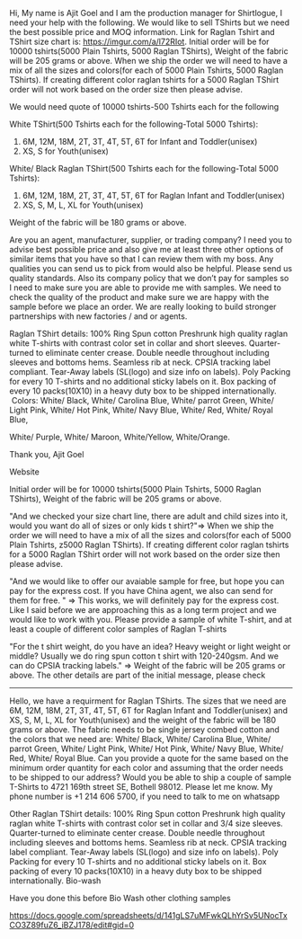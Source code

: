 Hi, 
My name is Ajit Goel and I am the production manager for Shirtlogue, I need your help with the following. 
We would like to sell TShirts but we need the best possible price and MOQ information. Link for Raglan Tshirt and TShirt size chart is: <https://imgur.com/a/l72RIot>. 
Initial order will be for 10000 tshirts(5000 Plain Tshirts, 5000 Raglan TShirts), Weight of the fabric will be 205 grams or above. 
When we ship the order we will need to have a mix of all the sizes and colors(for each of 5000 Plain Tshirts, 5000 Raglan TShirts). If creating different color raglan tshirts for a 5000 Raglan TShirt order will not work based on the order size then please advise.

We would need quote of 10000 tshirts-500 Tshirts each for the following

White TShirt(500 Tshirts each for the following-Total 5000 Tshirts):
1. 6M, 12M, 18M, 2T, 3T, 4T, 5T, 6T for Infant and Toddler(unisex) 
2. XS, S for Youth(unisex)

White/ Black Raglan TShirt(500 Tshirts each for the following-Total 5000 Tshirts):
1. 6M, 12M, 18M, 2T, 3T, 4T, 5T, 6T for Raglan Infant and Toddler(unisex)
2. XS, S, M, L, XL for Youth(unisex)

Weight of the fabric will be 180 grams or above.

Are you an agent, manufacturer, supplier, or trading company? I need you to advise best possible price and also give me at least three other options of similar items that you have so that I can review them with my boss. Any qualities you can send us to pick from would also be helpful. Please send us quality standards. Also its company policy that we don’t pay for samples so I need to make sure you are able to provide me with samples. We need to check the quality of the product and make sure we are happy with the sample before we place an order. We are really looking to build stronger partnerships with new factories / and or agents. 

Raglan TShirt details:
100% Ring Spun cotton Preshrunk high quality raglan white T-shirts with contrast color set in collar and short sleeves. Quarter-turned to eliminate center crease. Double needle throughout including sleeves and bottoms hems. Seamless rib at neck. CPSIA tracking label compliant. Tear-Away labels (SL(logo) and size info on labels). Poly Packing for every 10 T-shirts and no additional sticky labels on it. Box packing of every 10 packs(10X10) in a heavy duty box to be shipped internationally.  Colors: 
White/ Black, 
White/ Carolina Blue, 
White/ parrot Green, 
White/ Light Pink, 
White/ Hot Pink, 
White/ Navy Blue, 
White/ Red, 
White/ Royal Blue, 

White/ Purple,
White/ Maroon,
White/Yellow,
White/Orange. 

Thank you, 
Ajit Goel

Website


Initial order will be for 10000 tshirts(5000 Plain Tshirts, 5000 Raglan TShirts), Weight of the fabric will be 205 grams or above. 

"And we checked your size chart line, there are adult and child sizes into it, would you want do all of sizes or only kids t shirt?"=> When we ship the order we will need to have a mix of all the sizes and colors(for each of 5000 Plain Tshirts, z5000 Raglan TShirts). If creating different color raglan tshirts for a 5000 Raglan TShirt order will not work based on the order size then please advise. 

"And we would like to offer our avaiable sample for free, but hope you can pay for the express cost. If you have China agent, we also can send for them for free. " => This works, we will definitely pay for the express cost. Like I said before we are approaching this as a long term project and we would like to work with you. Please provide a sample of white T-shirt, and at least a couple of different color samples of Raglan T-shirts

"For the t shirt weight, do you have an idea? Heavy weight or light weight or middle? Usually we do ring spun cotton t shirt with 120-240gsm. And we can do CPSIA tracking labels." => Weight of the fabric will be 205 grams or above. The other details are part of the initial message, please check

----------------

Hello, we have a requirment for Raglan TShirts. The sizes that we need are 6M, 12M, 18M, 2T, 3T, 4T, 5T, 6T for Raglan Infant and Toddler(unisex) and XS, S, M, L, XL for Youth(unisex) and the weight of the fabric will be 180 grams or above. The fabric needs to be single jersey combed cotton and the colors that we need are: White/ Black, White/ Carolina Blue, White/ parrot Green, White/ Light Pink, White/ Hot Pink, White/ Navy Blue, White/ Red, White/ Royal Blue. Can you provide a quote for the same based on the minimum order quantity for each color and assuming that the order needs to be shipped to our address? Would you be able to ship a couple of sample T-Shirts to 4721 169th street SE, Bothell 98012. Please let me know. My phone number is +1 214 606 5700, if you need to talk to me on whatsapp

Other Raglan TShirt details:
100% Ring Spun cotton Preshrunk high quality raglan white T-shirts with contrast color set in collar and 3/4 size sleeves. Quarter-turned to eliminate center crease. Double needle throughout including sleeves and bottoms hems. Seamless rib at neck. CPSIA tracking label compliant. Tear-Away labels (SL(logo) and size info on labels). Poly Packing for every 10 T-shirts and no additional sticky labels on it. Box packing of every 10 packs(10X10) in a heavy duty box to be shipped internationally.
Bio-wash


Have you done this before
Bio Wash
other clothing samples

https://docs.google.com/spreadsheets/d/141gLS7uMFwkQLhYrSv5UNocTxCO3Z89fuZ6_iBZJ178/edit#gid=0